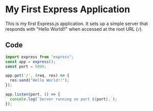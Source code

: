 # My First Express Application

This is my first Express.js application. It sets up a simple server that responds with "Hello World!!" when accessed at the root URL (`/`).

## Code

```javascript
import express from "express";
const app = express();
const port = 5000;

app.get('/', (req, res) => {
  res.send("Hello World!!");
});

app.listen(port, () => {
  console.log(`Server running on port ${port}.`);
});
